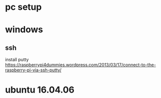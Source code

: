 # pc setup

# windows

## ssh
install putty
https://raspberrypi4dummies.wordpress.com/2013/03/17/connect-to-the-raspberry-pi-via-ssh-putty/



# ubuntu 16.04.06
